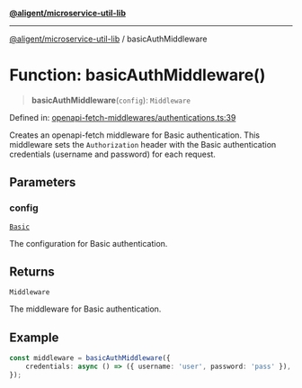 [**@aligent/microservice-util-lib**](../modules.md)

***

[@aligent/microservice-util-lib](../modules.md) / basicAuthMiddleware

# Function: basicAuthMiddleware()

> **basicAuthMiddleware**(`config`): `Middleware`

Defined in: [openapi-fetch-middlewares/authentications.ts:39](https://github.com/aligent/microservice-development-utilities/blob/e13483771966234032f5249dc36c2c31c71d7cf1/packages/microservice-util-lib/src/openapi-fetch-middlewares/authentications.ts#L39)

Creates an openapi-fetch middleware for Basic authentication.
This middleware sets the `Authorization` header with the Basic authentication credentials
(username and password) for each request.

## Parameters

### config

[`Basic`](../interfaces/Basic.md)

The configuration for Basic authentication.

## Returns

`Middleware`

The middleware for Basic authentication.

## Example

```ts
const middleware = basicAuthMiddleware({
    credentials: async () => ({ username: 'user', password: 'pass' }),
});
```
